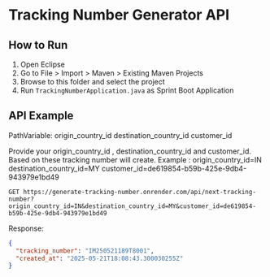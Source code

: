 # Tracking Number Generator API

## How to Run

1. Open Eclipse
2. Go to File > Import > Maven > Existing Maven Projects
3. Browse to this folder and select the project
4. Run `TrackingNumberApplication.java` as Sprint Boot Application

## API Example
PathVariable:
origin_country_id
destination_country_id
customer_id

Provide your origin_country_id , destination_country_id and customer_id. Based on these tracking number will create.
Example : origin_country_id=IN
          destination_country_id=MY
          customer_id=de619854-b59b-425e-9db4-943979e1bd49

`GET https://generate-tracking-number.onrender.com/api/next-tracking-number?origin_country_id=IN&destination_country_id=MY&customer_id=de619854-b59b-425e-9db4-943979e1bd49`

Response:
```json
{
  "tracking_number": "IM250521189T8001",
  "created_at": "2025-05-21T18:08:43.300030255Z"
}
```
